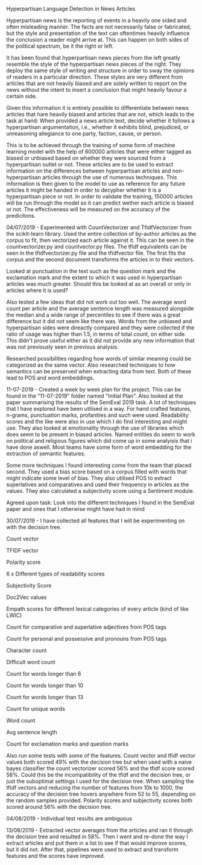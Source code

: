 Hyperpartisan Language Detection in News Articles

Hyperpartisan news is the reporting of events in a heavily one sided and often misleading manner. The facts are not necessarily false or fabricated, but the style and presentation of the text
can oftentimes heavily influence the conclusion a reader might arrive at. This can happen on both sides of the political spectrum, be it the right or left. 

It has been found that hyperpartisan news pieces from the left greatly resemble the style of the hyperpartisan news pieces of the right. They deploy the same style of writing and structure
in order to sway the opinions of readers in a particular direction. These styles are very different from articles that are not heavily biased and are solely written to report on the news without the intent to 
insert a conclusion that might heavily favour a certain side.

Given this information it is entirely possible to differentiate between news articles that hare heavily biased and articles that are not, which leads to the task at hand: 
When provided a news article text, decide whether it follows a hyperpartisan argumentation, i.e., whether it exhibits blind, prejudiced, or unreasoning allegiance to one party, faction, cause, or person.

This is to be achieved through the training of some form of machine learning model with the help of 600000 articles that were either tagged as biased or unbiased based on whether they were sourced from a hyperpartisan outlet or not.
These articles are to be used to extract information on the differences between hyperpartisan articles and non-hyperpartisan articles through the use of numerous techniques. 
This information is then given to the model to use as reference for any future articles it might be handed in order to decypher whether it is a hyperpartisan piece or not.
In order to validate the training, 150000 articles will be run through the model so it can predict wether each article is biased or not. The effectiveness will be measured on the accuracy of the predicitons. 


04/07/2019 - Experimented with CountVectorizer and TfidfVectorizer from the scikit-learn library. Used the entire collection of by-author articles as the corpus to fit, then vectorized each article against it.
This can be seen in the countvectorizer.py and countvector.py files. The tfidf equivalents can be seen in the tfidfvectorizer.py file and the tfidfvector file. The first fits the corpus and the second document transforms the articles in to their vectors.

Looked at punctuation in the text such as the question mark and the exclamation mark and the extent to which it was used in hyperpartisan articles was much greater.
Should this be looked at as an overall or only in articles where it is used?

Also tested a few ideas that did not work out too well. The average word count per article and the average sentence length was measured alongside the median and a wide range of percentiles to see if there was a great difference but it did not seem like there was.
Words from the unbiased and hyperpartisan sides were direactly compared and they were collected if the ratio of usage was higher than 1.5, in terms of total count, on either side.
This didn't prove useful either as it did not provide any new information that was not previously seen in previous analysis.

Researched possibilities regarding how words of similar meaning could be categorized as the same vector.
Also researched techniques to how semantics can be preserved when extracting data from text. 
Both of these lead to POS and word embeddings.

11-07-2019 - Created a week by week plan for the project. This can be found in the "11-07-2019" folder named "Initial Plan".
Also looked at the paper summarising the results of the SemEval 2019 task. 
A lot of techniques that I have explored have been utilised in a way. For hand crafted features, n-grams, punctuation marks, profanities and such were used. Readability scores and the like were also in use
which I do find interesting and might use.
They also looked at emotionality through the use of libraries which does seem to be present in biased articles.
Named entities do seem to work on political and religious figures which did come up in some analyisis that i have done aswell.
Most teams have some form of word embedding for the extraction of semantic features.

Some more techniques I found interesting come from the team that placed second. They used a bias score based on a corpus filled with words that might indicate some level of bias.
They also utilised POS to extract superlatives and comparatives and used their frequency in articles as the values.
They also calculated a subjectivity score using a Sentiment module.

Agreed upon task: Look into the different techniques I found in the SemEval paper and ones that I otherwise might have had in mind

30/07/2019 - I have collected all features that I will be experimenting on with the decision tree.

Count vector

TFIDF vector

Polarity score

6 x Different types of readability scores

Subjectivity Score

Doc2Vec values 

Empath scores for different lexical categories of every article (kind of like LWIC)

Count for comparative and superlative adjectives from POS tags

Count for personal and possessive and pronouns from POS tags

Character count

Difficult word count

Count for words longer than 6

Count for words longer than 10

Count for words longer than 13

Count for unique words 

Word count

Avg sentence length

Count for exclamation marks and question marks

Also run some tests with some of the features. Count vector and tfidf vector values both scored 49% with the decision tree but when used with a naive bayes classifier the count vectorizer scored 56%
and the tfidf score scored 58%. Could this be the incompatibility of the tfidf and the decision tree, or just the suboptimal settings I used for the decision tree. When sampling the tfidf vectors and reducing the number of features from 10k to 1000,
the accuracy of the decision tree hovers anywhere from 52 to 55, depending on the random samples provided. Polarity scores and subjectivity scores both scored around 56% with the decision tree.

04/08/2019 - Individual test results are ambiguous

13/08/2019 - Extracted vector averages from the articles and ran it through the decision tree and resulted in 58%. Then I went and re-done the way I extract articles and put them in a list to see if that would improve scores, but it did not.
After that, pipelines were used to extract and transform features and the scores have improved.